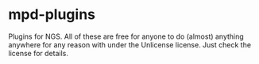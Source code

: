 # mpd-plugins
Plugins for NGS. All of these are free for anyone to do (almost) anything anywhere for any reason with under the Unlicense license. Just check the license for details.

